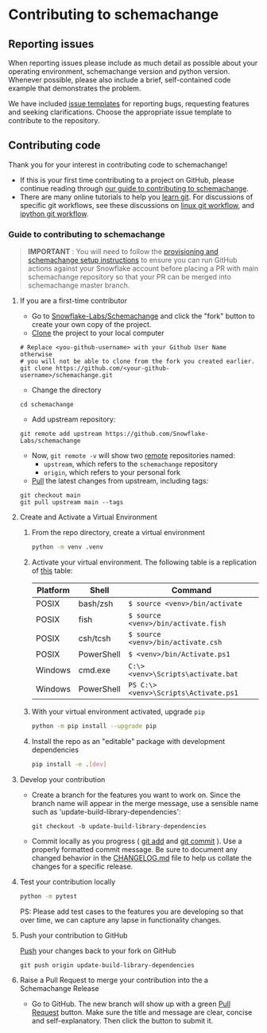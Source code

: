 # Contributing to schemachange

## Reporting issues

When reporting issues please include as much detail as possible about your
operating environment, schemachange version and python version. Whenever possible, please
also include a brief, self-contained code example that demonstrates the problem.

We have
included [issue templates](https://github.com/Snowflake-Labs/schemachange/issues/new/choose) for reporting bugs, requesting features and seeking clarifications. Choose the appropriate issue template to contribute to the repository.

## Contributing code

Thank you for your interest in contributing code to schemachange!

+ If this is your first time contributing to a project on GitHub, please continue reading through
  [our guide to contributing to schemachange](#guide-to-contributing-to-schemachange).
+ There are many online tutorials to help you [learn git](https://try.github.io/). For discussions of specific git
  workflows, see these discussions
  on [linux git workflow](https://www.mail-archive.com/dri-devel@lists.sourceforge.net/msg39091.html),
  and [ipython git workflow](https://mail.python.org/pipermail/ipython-dev/2010-October/005632.html).

### Guide to contributing to schemachange

> **IMPORTANT** : You will need to follow the [provisioning and schemachange setup instructions](../demo/README.MD) to ensure you can run GitHub actions against your Snowflake account before placing a PR with main schemachange repository so that your PR can be merged into schemachange master branch.

1. If you are a first-time contributor
    + Go to [Snowflake-Labs/Schemachange](https://github.com/Snowflake-Labs/schemachange) and click the "fork" button to
      create your own copy of the project.
    + [Clone](https://github.com/git-guides/git-clone) the project to your local computer

    ```shell
    # Replace <you-github-username> with your Github User Name otherwise
    # you will not be able to clone from the fork you created earlier.
    git clone https://github.com/<your-github-username>/schemachange.git
    ```

    + Change the directory

    ```shell
    cd schemachange
    ```

    + Add upstream repository:

    ```shell
    git remote add upstream https://github.com/Snowflake-Labs/schemachange
    ```

    + Now, `git remote -v` will show two [remote](https://github.com/git-guides/git-remote) repositories named:
        + `upstream`, which refers to the `schemachange` repository
        + `origin`, which refers to your personal fork
    + [Pull](https://github.com/git-guides/git-pull) the latest changes from upstream, including tags:

    ```shell
    git checkout main
    git pull upstream main --tags
    ```

2. Create and Activate a Virtual Environment

    1. From the repo directory, create a virtual environment
       ```bash
       python -m venv .venv
       ```

    2. Activate your virtual environment. The following table is a replication
       of [this](https://docs.python.org/3/library/venv.html#how-venvs-work) table:

       | Platform | Shell      | Command                               |
       |----------|------------|---------------------------------------|
       | POSIX    | bash/zsh   | `$ source <venv>/bin/activate`        |
       | POSIX    | fish       | `$ source <venv>/bin/activate.fish`   |
       | POSIX    | csh/tcsh   | `$ source <venv>/bin/activate.csh`    |
       | POSIX    | PowerShell | `$ <venv>/bin/Activate.ps1`           |
       | Windows  | cmd.exe    | `C:\> <venv>\Scripts\activate.bat`    |
       | Windows  | PowerShell | `PS C:\> <venv>\Scripts\Activate.ps1` |

    3. With your virtual environment activated, upgrade `pip`

       ```bash
       python -m pip install --upgrade pip
       ```

    4. Install the repo as an "editable" package with development dependencies

       ```bash
       pip install -e .[dev]
       ```

3. Develop your contribution
    + Create a branch for the features you want to work on. Since the branch name will appear in the merge message, use
      a sensible name such as 'update-build-library-dependencies':

      ```shell
      git checkout -b update-build-library-dependencies
      ```

    + Commit locally as you progress ( [git add](https://github.com/git-guides/git-add)
      and [git commit](https://github.com/git-guides/git-commit) ). Use a properly formatted commit message. Be sure to
      document any changed behavior in the [CHANGELOG.md](../CHANGELOG.md) file to help us collate the changes for a specific release.

4. Test your contribution locally

   ```bash
   python -m pytest
   ```
   PS: Please add test cases to the features you are developing so that over time, we can capture any lapse in functionality changes.

5. Push your contribution to GitHub

    [Push](https://github.com/git-guides/git-push) your changes back to your fork on GitHub

    ```shell
    git push origin update-build-library-dependencies
    ```

6. Raise a Pull Request to merge your contribution into the a Schemachange Release
    + Go to GitHub. The new branch will show up with a
      green [Pull Request](https://docs.github.com/en/pull-requests/collaborating-with-pull-requests/proposing-changes-to-your-work-with-pull-requests/about-pull-requests#initiating-the-pull-request)
      button. Make sure the title and message are clear, concise and self-explanatory. Then click the button to submit
      it.
